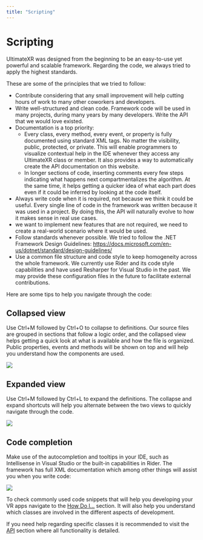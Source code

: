 ```yaml
---
title: "Scripting"
---
```


# Scripting

UltimateXR was designed from the beginning to be an easy-to-use yet powerful and scalable framework. Regarding the code, we always tried to apply the highest standards.

These are some of the principles that we tried to follow:

- Contribute considering that any small improvement will help cutting hours of work to many other coworkers and developers. 
- Write well-structured and clean code. Framework code will be used in many projects, during many years by many developers. Write the API that we would love existed.
- Documentation is a top priority:
  -  Every class, every method, every event, or property is fully documented using standard XML tags. No matter the visibility, public, protected, or private. This will enable programmers to visualize contextual help in the IDE whenever they access any UltimateXR class or member. It also provides a way to automatically create the API documentation on this website.
  -  In longer sections of code, inserting comments every few steps indicating what happens next compartmentalizes the algorithm. At the same time, it helps getting a quicker idea of what each part does even if it could be inferred by looking at the code itself.
- Always write code when it is required, not because we think it could be useful. Every single line of code in the framework was written because it was used in a project. By doing this, the API will naturally evolve to how it makes sense in real use cases.
-  we want to implement new features that are not required, we need to create a real-world scenario where it would be used. 
- Follow standards whenever possible. We tried to follow the .NET Framework Design Guidelines: https://docs.microsoft.com/en-us/dotnet/standard/design-guidelines/
- Use a common file structure and code style to keep homogeneity across the whole framework. We currently use Rider and its code style capabilities and have used Resharper for Visual Studio in the past. We may provide these configuration files in the future to facilitate external contributions.

Here are some tips to help you navigate through the code:

## Collapsed view

Use Ctrl+M followed by Ctrl+O to collapse to definitions. Our source files are grouped in sections that follow a logic order, and the collapsed view helps getting a quick look at what is available and how the file is organized. Public properties, events and methods will be shown on top and will help you understand how the components are used.

![](/guides/media/scripting/01Collapsed.png)

## Expanded view

Use Ctrl+M followed by Ctrl+L to expand the definitions. The collapse and expand shortcuts will help you alternate between the two views to quickly navigate through the code. 

![](/guides/media/scripting/02Expanded.png)

## Code completion

Make use of the autocompletion and tooltips in your IDE, such as Intellisense in Visual Studio or the built-in capabilities in Rider. The framework has full XML documentation which among other things will assist you when you write code:

![](/guides/media/scripting/03AutoCompletion.png)
 
To check commonly used code snippets that will help you developing your VR apps navigate to the [How Do I...](/guides/scripting-how-do-i) section. It will also help you understand which classes are involved in the different aspects of development.

If you need help regarding specific classes it is recommended to visit the [API](/api) section where all functionality is detailed.
